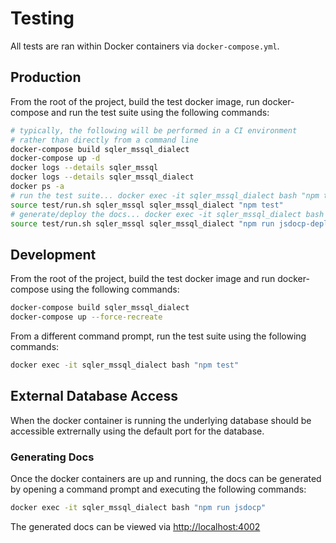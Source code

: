# Testing
All tests are ran within Docker containers via `docker-compose.yml`.

## Production
From the root of the project, build the test docker image, run docker-compose and run the test suite using the following commands:
```sh
# typically, the following will be performed in a CI environment
# rather than directly from a command line
docker-compose build sqler_mssql_dialect
docker-compose up -d
docker logs --details sqler_mssql
docker logs --details sqler_mssql_dialect
docker ps -a
# run the test suite... docker exec -it sqler_mssql_dialect bash "npm test"
source test/run.sh sqler_mssql sqler_mssql_dialect "npm test"
# generate/deploy the docs... docker exec -it sqler_mssql_dialect bash "npm run jsdoc-deploy"
source test/run.sh sqler_mssql sqler_mssql_dialect "npm run jsdocp-deploy"
```

## Development
From the root of the project, build the test docker image and run docker-compose using the following commands:
```sh
docker-compose build sqler_mssql_dialect
docker-compose up --force-recreate
```

From a different command prompt, run the test suite using the following commands:
```sh
docker exec -it sqler_mssql_dialect bash "npm test"
```

## External Database Access
When the docker container is running the underlying database should be accessible extrernally using the default port for the database.

### Generating Docs
Once the docker containers are up and running, the docs can be generated by opening a command prompt and executing the following commands:
```sh
docker exec -it sqler_mssql_dialect bash "npm run jsdocp"
```

The generated docs can be viewed via [http://localhost:4002](http://localhost:4002)
